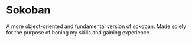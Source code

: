 # Sokoban
A more object-oriented and fundamental version of sokoban. Made solely for the purpose of honing my skills and gaining experience.
